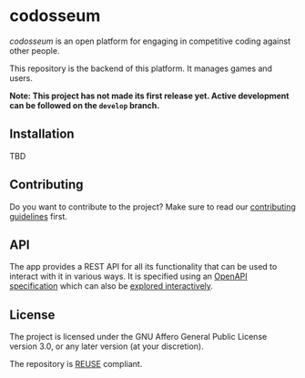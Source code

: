 # codosseum

*codosseum* is an open platform for engaging in competitive coding against other people.

This repository is the backend of this platform. It manages games and users.

**Note: This project has not made its first release yet. Active development can be followed on the `develop` branch.**

## Installation

TBD

## Contributing

Do you want to contribute to the project? Make sure to read our [contributing guidelines](./CONTRIBUTING.md) first.

## API

The app provides a REST API for all its functionality that can be used to interact with it in various ways. It is specified using an [OpenAPI specification](./openapi.yaml) which can also be [explored interactively](https://codosseum-org.github.io/backend).

## License

The project is licensed under the GNU Affero General Public License version 3.0, or any later version (at your discretion).

The repository is [REUSE](https://reuse.software) compliant.
